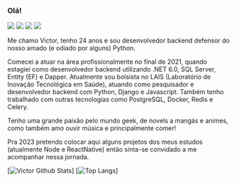 ### Olá!

[<img src="https://img.shields.io/badge/linkedin-%230077B5.svg?&style=for-the-badge&logo=linkedin&logoColor=white" />](https://www.linkedin.com/in/victor-matheus-chagas)
<a href="mailto:victorchagasms@gmail.com"><img src="https://img.shields.io/badge/-Gmail-%23333?style=for-the-badge&logo=gmail&logoColor=red" target="_blank"></a>
[<img src="https://img.shields.io/badge/instagram-%23E4405F.svg?&style=for-the-badge&logo=instagram&logoColor=white" />](https://instagram.com/vicot_)
[<img src="https://img.shields.io/badge/spotify-%231ED760.svg?&style=for-the-badge&logo=spotify&logoColor=white" />](https://open.spotify.com/user/22d66qejfmukavch75ro4htey)

Me chamo Victor, tenho 24 anos e sou desenvolvedor backend defensor do nosso amado (e odiado por alguns) Python.

Comecei a atuar na área profissionalmente no final de 2021, quando estagiei como desenvolvedor backend utilizando .NET 6.0, SQL Server, Entity (EF) e Dapper. Atualmente sou bolsista no LAIS (Laboratório de Inovação Tecnológica em Saúde), atuando como pesquisador e desenvolvedor backend com Python, Django e Javascript. Também tenho trabalhado com outras tecnologias como PostgreSQL, Docker, Redis e Celery.

Tenho uma grande paixão pelo mundo geek, de novels a mangás e animes, como também amo ouvir música e principalmente comer!

Pra 2023 pretendo colocar aqui alguns projetos dos meus estudos (atualmente Node e ReactNative) então sinta-se convidado a me acompanhar nessa jornada.

[![Victor Github Stats](https://github-readme-stats.vercel.app/api?username=itsmevicot&theme=dracula)]
[![Top Langs](https://github-readme-stats.vercel.app/api/top-langs/?username=itsmevicot&layout=compact)]
